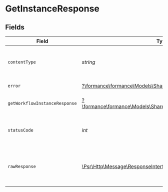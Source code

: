 # GetInstanceResponse


## Fields

| Field                                                                                                               | Type                                                                                                                | Required                                                                                                            | Description                                                                                                         |
| ------------------------------------------------------------------------------------------------------------------- | ------------------------------------------------------------------------------------------------------------------- | ------------------------------------------------------------------------------------------------------------------- | ------------------------------------------------------------------------------------------------------------------- |
| `contentType`                                                                                                       | *string*                                                                                                            | :heavy_check_mark:                                                                                                  | HTTP response content type for this operation                                                                       |
| `error`                                                                                                             | [?\formance\formance\Models\Shared\Error](../../Models/Shared/Error.md)                                             | :heavy_minus_sign:                                                                                                  | General error                                                                                                       |
| `getWorkflowInstanceResponse`                                                                                       | [?\formance\formance\Models\Shared\GetWorkflowInstanceResponse](../../Models/Shared/GetWorkflowInstanceResponse.md) | :heavy_minus_sign:                                                                                                  | The workflow instance                                                                                               |
| `statusCode`                                                                                                        | *int*                                                                                                               | :heavy_check_mark:                                                                                                  | HTTP response status code for this operation                                                                        |
| `rawResponse`                                                                                                       | [\Psr\Http\Message\ResponseInterface](https://www.php-fig.org/psr/psr-7/#33-psrhttpmessageresponseinterface)        | :heavy_minus_sign:                                                                                                  | Raw HTTP response; suitable for custom response parsing                                                             |